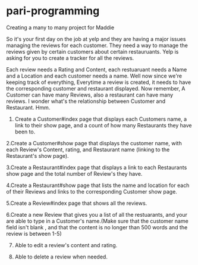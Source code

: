 # pari-programming
Creating a many to many project for Maddie

 So it's your first day on the job at yelp and they are having a major issues managing the reviews for each customer. They need a way to manage the reviews given by certain customers about certain restauruants.  Yelp is asking for you to create a tracker for all the reviews.
 
 Each review  needs a Rating and Content, each restuaruant needs a Name and a Location and each customer needs a name. Well now since we're keeping track of everything, Everytime a review is created, it needs to have the corresponding customer and restaurant displayed.  Now remember, A Customer can have many Reviews, also a restaurant can have many reviews. I wonder what's the relationship between Customer and Restaurant. Hmm.
 
 
1. Create a Customer#index page that displays each Customers name, a link to their show page, and a count of how many Restaurants they have been to.

2.Create a Customer#show page that displays the customer name, with each Review's Content, rating, and Restaurant name (linking to the Restaurant's show page).

3.Create a Restaurant#index page that displays a link to each Restaurants show page and the total number of Review's they have.

4.Create a Restaurant#show page that lists the name and location for each of their Reviews and links to the corresponding Customer show page.

5.Create a Review#index page that shows all the reviews.

6.Create a new Review that gives you a list of all the restuarants, and your are able to type in a Customer's name.(Make sure that the customer name field isn't blank , and that the content is no longer than 500 words and the review is between 1-5)

7. Able to edit a review's content and rating.

8. Able to delete a review when needed.
